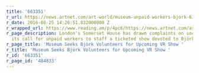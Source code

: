 ```yaml
---
title: '663351'
r_url: https://news.artnet.com/art-world/museum-unpaid-workers-bjork-619625
r_date: 2016-08-25 14:26:51.832000000 Z
r_wrapped_url: https://www.reading.am/p/4pc6/https://news.artnet.com/art-world/museum-unpaid-workers-bjork-619625
r_page_description: London's Somerset House has drawn complaints on social media over
  its call for unpaid workers to staff a ticketed show devoted to Björk.
r_page_title: 'Museum Seeks Björk Volunteers for Upcoming VR Show '
r_title: 'Museum Seeks Björk Volunteers for Upcoming VR Show '
r_id: '663351'
r_page_id: '484833'
---
```


